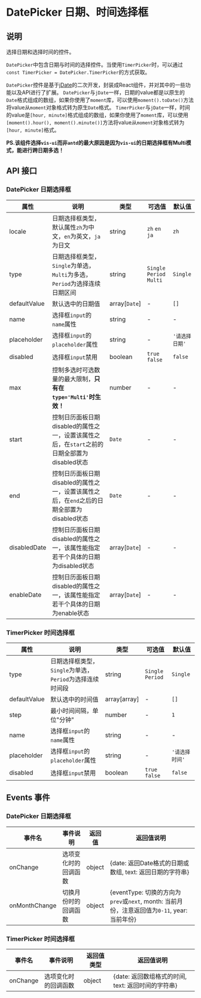 # DatePicker 日期、时间选择框

## 说明
选择日期和选择时间的控件。

`DatePicker`中包含日期与时间的选择控件。当使用`TimerPicker`时，可以通过`const TimerPicker = DatePicker.TimerPicker`的方式获取。

`DatePicker`控件是基于[jDate](https://github.com/zmofei/jDate)的二次开发，封装成React组件，并对其中的一些功能以及API进行了扩展。
`DatePicker`与`jDate`一样，日期的value都是以原生的`Date`格式组成的数组，如果你使用了`moment`库，可以使用`moment().toDate()`方法将value从`moment`对象格式转为原生`Date`格式。
`TimerPicker`与`jDate`一样，时间的value是`[hour, minute]`格式组成的数组，如果你使用了`moment`库，可以使用`[moment().hour(), moment().minute()]`方法将value从`moment`对象格式转为`[hour, minute]`格式。

**PS.该组件选择`vis-ui`而非`antd`的最大原因是因为`vis-ui`的日期选择框有Multi模式，能进行跨日期多选！**

## API 接口
### DatePicker 日期选择框
| 属性 | 说明 | 类型 | 可选值 | 默认值 |
| --- | --- | --- | --- | --- |
| locale | 日期选择框类型，默认属性`zh`为中文，`en`为英文，`ja`为日文 | string | `zh` `en` `ja` | `zh` |
| type | 日期选择框类型，`Single`为单选，`Multi`为多选，`Period`为选择连续日期区间 | string | `Single` `Period` `Multi` | `Single` |
| defaultValue | 默认选中的日期值 | array[`Date`] | - | `[]` |
| name | 选择框`input`的`name`属性 | string | - | - |
| placeholder | 选择框`input`的`placeholder`属性 | string | - | `'请选择日期'` |
| disabled | 选择框`input`禁用 | boolean | `true` `false` | `false` |
| max | 控制多选时可选数量的最大限制，**只有在`type='Multi'`时生效！** | number | - | - |
| start | 控制日历面板日期disabled的属性之一，设置该属性之后，在`start`之前的日期全部置为disabled状态 | `Date` | - | - |
| end | 控制日历面板日期disabled的属性之一，设置该属性之后，在`end`之后的日期全部置为disabled状态 | `Date` | - | - |
| disabledDate | 控制日历面板日期disabled的属性之一，该属性能指定若干个具体的日期为disabled状态 | array[`Date`] | - | - |
| enableDate | 控制日历面板日期disabled的属性之一，该属性能指定若干个具体的日期为enable状态 | array[`Date`] | - | - |

### TimerPicker 时间选择框
| 属性 | 说明 | 类型 | 可选值 | 默认值 |
| --- | --- | --- | --- | --- |
| type | 日期选择框类型，`Single`为单选，`Period`为选择连续时间段 | string | `Single` `Period` | `Single` |
| defaultValue | 默认选中的时间值 | array[array] | - | `[]` |
| step | 最小时间间隔，单位"分钟" | number | - | `1` |
| name | 选择框`input`的`name`属性 | string | - | - |
| placeholder | 选择框`input`的`placeholder`属性 | string | - | `'请选择时间'` |
| disabled | 选择框`input`禁用 | boolean | `true` `false` | `false` |

## Events 事件
### DatePicker 日期选择框
| 事件名 | 事件说明 | 返回值 | 返回值说明 |
| --- | --- | --- | --- |
| onChange | 选项变化时的回调函数 | object | {date: 返回Date格式的日期或数组, text: 返回日期的字符串} |
| onMonthChange | 切换月份时的回调函数 | object | {eventType: 切换的方向为`prev`或`next`, month: 当前月份，注意返回值为`0-11`, year: 当前年份} |

### TimerPicker 时间选择框
| 事件名 | 事件说明 | 返回值类型 | 返回值说明 |
| --- | --- | --- | --- |
| onChange | 选项变化时的回调函数 | object | {date: 返回数组格式的时间, text: 返回时间的字符串} |
